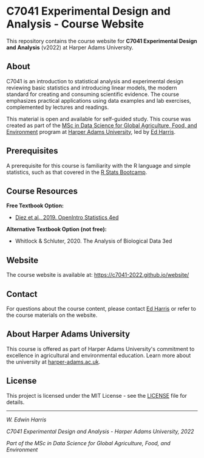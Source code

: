 # C7041 Experimental Design and Analysis - Course Website

This repository contains the course website for **C7041 Experimental Design and Analysis** (v2022) at Harper Adams University.

## About

C7041 is an introduction to statistical analysis and experimental design reviewing basic statistics and introducing linear models, the modern standard for creating and consuming scientific evidence. The course emphasizes practical applications using data examples and lab exercises, complemented by lectures and readings.

This material is open and available for self-guided study.  This course was created as part of the [MSc in Data Science for Global Agriculture, Food, and Environment](https://www.harper-adams.ac.uk/courses/postgraduate/201194/data-science-for-global-agriculture-food-and-environment) program at [Harper Adams University](https://www.harper-adams.ac.uk/), led by [Ed Harris](https://weharris.me).

## Prerequisites

A prerequisite for this course is familiarity with the R language and simple statistics, such as that covered in the [R Stats Bootcamp](https://rstats-bootcamp.github.io/website/).

## Course Resources

**Free Textbook Option:**
- [Diez et al., 2019. OpenIntro Statistics 4ed](https://leanpub.com/os)

**Alternative Textbook Option (not free):**
- Whitlock & Schluter, 2020. The Analysis of Biological Data 3ed

## Website

The course website is available at: https://c7041-2022.github.io/website/

## Contact

For questions about the course content, please contact [Ed Harris](https://www.harper-adams.ac.uk/general/staff/profile/201620/Edwin-Harris/) or refer to the course materials on the website.

## About Harper Adams University

This course is offered as part of Harper Adams University's commitment to excellence in agricultural and environmental education. Learn more about the university at [harper-adams.ac.uk](https://www.harper-adams.ac.uk/).

## License

This project is licensed under the MIT License - see the [LICENSE](LICENSE) file for details.

---

*W. Edwin Harris*

*C7041 Experimental Design and Analysis - Harper Adams University, 2022*

*Part of the MSc in Data Science for Global Agriculture, Food, and Environment*
